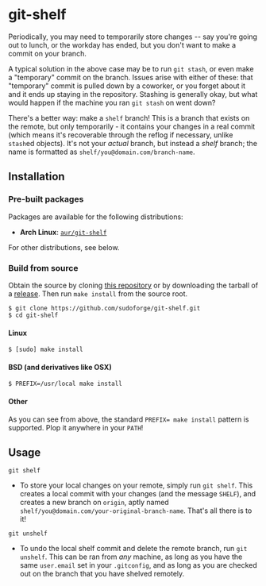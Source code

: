 # git-shelf

Periodically, you may need to temporarily store changes -- say you're going
out to lunch, or the workday has ended, but you don't want to make a commit
on your branch.

A typical solution in the above case may be to run `git stash`, or even make
a "temporary" commit on the branch. Issues arise with either of these: that
"temporary" commit is pulled down by a coworker, or you forget about it and
it ends up staying in the repository. Stashing is generally okay, but what
would happen if the machine you ran `git stash` on went down?

There's a better way: make a `shelf` branch! This is a branch that exists on
the remote, but only temporarily - it contains your changes in a real commit
(which means it's recoverable through the reflog if necessary, unlike `stash`ed
objects). It's not your _actual_ branch, but instead a _shelf_ branch; the name
is formatted as `shelf/you@domain.com/branch-name`.

## Installation

### Pre-built packages

Packages are available for the following distributions:

* **Arch Linux**: [`aur/git-shelf`][archlinux/aur/git-shelf]

[archlinux/aur/git-shelf]: https://aur.archlinux.org/packages/git-shelf

For other distributions, see below.

### Build from source

Obtain the source by cloning [this repository][gh/sudoforge/git-shelf] or
by downloading the tarball of a [release][gh/sudoforge/git-shelf/releases].
Then run `make install` from the source root.

```
$ git clone https://github.com/sudoforge/git-shelf.git
$ cd git-shelf
```

#### Linux

```
$ [sudo] make install
```


#### BSD (and derivatives like OSX)

```
$ PREFIX=/usr/local make install
```

#### Other

As you can see from above, the standard `PREFIX= make install` pattern is
supported. Plop it anywhere in your `PATH`!

[gh/sudoforge/git-shelf]: https://github.com/sudoforge/git-shelf.git
[gh/sudoforge/git-shelf/releases]: https://github.com/sudoforge/git-shelf/releases

## Usage

`git shelf`

- To store your local changes on your remote, simply run `git shelf`. This 
creates a local commit with your changes (and the message `SHELF`), and 
creates a new branch on `origin`, aptly named 
`shelf/you@domain.com/your-original-branch-name`. That's all there is to it!

`git unshelf`

- To undo the local shelf commit and delete the remote branch, run `git
unshelf`. This can be ran from _any_ machine, as long as you have the same
`user.email` set in your `.gitconfig`, and as long as you are checked out
on the branch that you have shelved remotely.
